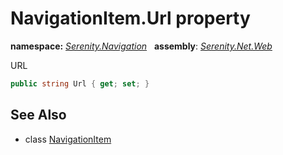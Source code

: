 # NavigationItem.Url property
**namespace:** *[Serenity.Navigation](../../README.md#serenity.navigation-namespace)*   **assembly**: *[Serenity.Net.Web](../../README.md)*

URL

```csharp
public string Url { get; set; }
```

## See Also

* class [NavigationItem](../NavigationItem.md)